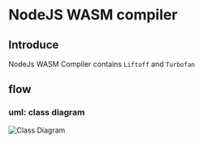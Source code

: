 # NodeJS WASM compiler
## Introduce
NodeJs WASM Compiler contains `Liftoff` and `Turbofan`  
## flow

### uml: class diagram
![Class Diagram](http://www.plantuml.com/plantuml/proxy?src=https://raw.githubusercontent.com/Zingam/Markdown-Document-UML-Use-Test/master/UML/Instance.puml)
